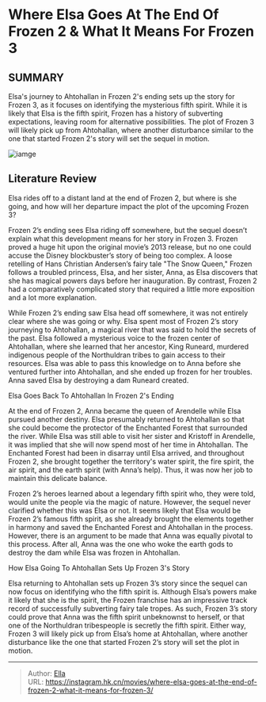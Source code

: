 # Where Elsa Goes At The End Of Frozen 2 &amp; What It Means For Frozen 3


## SUMMARY 



  Elsa&#39;s journey to Ahtohallan in Frozen 2&#39;s ending sets up the story for Frozen 3, as it focuses on identifying the mysterious fifth spirit.   While it is likely that Elsa is the fifth spirit, Frozen has a history of subverting expectations, leaving room for alternative possibilities.   The plot of Frozen 3 will likely pick up from Ahtohallan, where another disturbance similar to the one that started Frozen 2&#39;s story will set the sequel in motion.  

![iamge](https://static1.srcdn.com/wordpress/wp-content/uploads/2023/10/elsa-dazzled-by-the-enchanted-forest-in-frozen-2.jpg)

## Literature Review
Elsa rides off to a distant land at the end of Frozen 2, but where is she going, and how will her departure impact the plot of the upcoming Frozen 3?




Frozen 2’s ending sees Elsa riding off somewhere, but the sequel doesn’t explain what this development means for her story in Frozen 3. Frozen proved a huge hit upon the original movie’s 2013 release, but no one could accuse the Disney blockbuster’s story of being too complex. A loose retelling of Hans Christian Andersen’s fairy tale &#34;The Snow Queen,&#34; Frozen follows a troubled princess, Elsa, and her sister, Anna, as Elsa discovers that she has magical powers days before her inauguration. By contrast, Frozen 2 had a comparatively complicated story that required a little more exposition and a lot more explanation.




While Frozen 2’s ending saw Elsa head off somewhere, it was not entirely clear where she was going or why. Elsa spent most of Frozen 2’s story journeying to Ahtohallan, a magical river that was said to hold the secrets of the past. Elsa followed a mysterious voice to the frozen center of Ahtohallan, where she learned that her ancestor, King Runeard, murdered indigenous people of the Northuldran tribes to gain access to their resources. Elsa was able to pass this knowledge on to Anna before she ventured further into Ahtohallan, and she ended up frozen for her troubles. Anna saved Elsa by destroying a dam Runeard created.


 Elsa Goes Back To Ahtohallan In Frozen 2&#39;s Ending 
          

At the end of Frozen 2, Anna became the queen of Arendelle while Elsa pursued another destiny. Elsa presumably returned to Ahtohallan so that she could become the protector of the Enchanted Forest that surrounded the river. While Elsa was still able to visit her sister and Kristoff in Arendelle, it was implied that she will now spend most of her time in Ahtohallan. The Enchanted Forest had been in disarray until Elsa arrived, and throughout Frozen 2, she brought together the territory&#39;s water spirit, the fire spirit, the air spirit, and the earth spirit (with Anna’s help). Thus, it was now her job to maintain this delicate balance.




Frozen 2’s heroes learned about a legendary fifth spirit who, they were told, would unite the people via the magic of nature. However, the sequel never clarified whether this was Elsa or not. It seems likely that Elsa would be Frozen 2’s famous fifth spirit, as she already brought the elements together in harmony and saved the Enchanted Forest and Ahtohallan in the process. However, there is an argument to be made that Anna was equally pivotal to this process. After all, Anna was the one who woke the earth gods to destroy the dam while Elsa was frozen in Ahtohallan.



 How Elsa Going To Ahtohallan Sets Up Frozen 3&#39;s Story 
          

Elsa returning to Ahtohallan sets up Frozen 3’s story since the sequel can now focus on identifying who the fifth spirit is. Although Elsa’s powers make it likely that she is the spirit, the Frozen franchise has an impressive track record of successfully subverting fairy tale tropes. As such, Frozen 3’s story could prove that Anna was the fifth spirit unbeknownst to herself, or that one of the Northuldran tribespeople is secretly the fifth spirit. Either way, Frozen 3 will likely pick up from Elsa’s home at Ahtohallan, where another disturbance like the one that started Frozen 2’s story will set the plot in motion.






---

> Author: [Ella](https://instagram.hk.cn/)  
> URL: https://instagram.hk.cn/movies/where-elsa-goes-at-the-end-of-frozen-2-what-it-means-for-frozen-3/  

